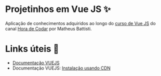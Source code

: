 # Projetinhos em Vue JS ✨
Aplicação de conhecimentos adquiridos ao longo do [curso de Vue JS](https://www.youtube.com/playlist?list=PLnDvRpP8BnezDglaAvtWgQXzsOmXUuRHL) do canal [Hora de Codar](https://www.youtube.com/channel/UCDoFiMhpOnLFq1uG4RL4xag) por Matheus Battisti. 

# Links úteis 🔗
- [Documentação VUEJS](https://vuejs.org/)
- Documentação VUEJS: [Instalação usando CDN](https://vuejs.org/guide/quick-start.html#without-build-tools)
